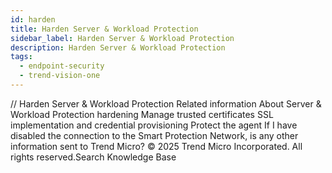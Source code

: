 ```yaml
---
id: harden
title: Harden Server & Workload Protection
sidebar_label: Harden Server & Workload Protection
description: Harden Server & Workload Protection
tags:
  - endpoint-security
  - trend-vision-one
---
```


/*<![CDATA[*/ $('#title').html($('meta[name=map-description]').attr('content')); /*]]>*/ Harden Server & Workload Protection Related information About Server & Workload Protection hardening Manage trusted certificates SSL implementation and credential provisioning Protect the agent If I have disabled the connection to the Smart Protection Network, is any other information sent to Trend Micro? © 2025 Trend Micro Incorporated. All rights reserved.Search Knowledge Base